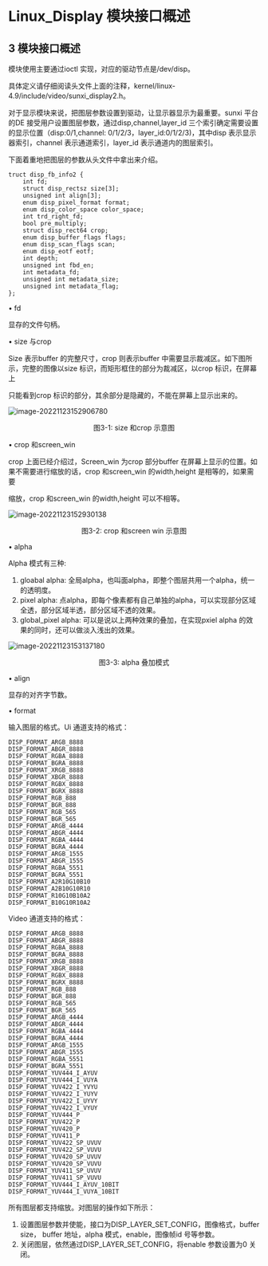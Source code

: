 # Linux_Display  模块接口概述
## 3 模块接口概述

模块使用主要通过ioctl 实现，对应的驱动节点是/dev/disp。

具体定义请仔细阅读头文件上面的注释，kernel/linux-4.9/include/video/sunxi_display2.h。

对于显示模块来说，把图层参数设置到驱动，让显示器显示为最重要。sunxi 平台的DE 接受用户设置图层参数，通过disp,channel,layer_id 三个索引确定需要设置的显示位置（disp:0/1,channel: 0/1/2/3，layer_id:0/1/2/3)，其中disp 表示显示器索引，channel 表示通道索引，layer_id 表示通道内的图层索引。

下面着重地把图层的参数从头文件中拿出来介绍。

```
truct disp_fb_info2 {
    int fd;
    struct disp_rectsz size[3];
    unsigned int align[3];
    enum disp_pixel_format format;
    enum disp_color_space color_space;
    int trd_right_fd;
    bool pre_multiply;
    struct disp_rect64 crop;
    enum disp_buffer_flags flags;
    enum disp_scan_flags scan;
    enum disp_eotf eotf;
    int depth;
    unsigned int fbd_en;
    int metadata_fd;
    unsigned int metadata_size;
    unsigned int metadata_flag;
};
```

• fd

显存的文件句柄。

• size 与crop

Size 表示buffer 的完整尺寸，crop 则表示buffer 中需要显示裁减区。如下图所示，完整的图像以size 标识，而矩形框住的部分为裁减区，以crop 标识，在屏幕上

只能看到crop 标识的部分，其余部分是隐藏的，不能在屏幕上显示出来的。

![image-20221123152906780](${media}/image-20221123152906780.png)

<center>图3-1: size 和crop 示意图</center>

• crop 和screen_win

crop 上面已经介绍过，Screen_win 为crop 部分buffer 在屏幕上显示的位置。如果不需要进行缩放的话，crop 和screen_win 的width,height 是相等的，如果需要

缩放，crop 和screen_win 的width,height 可以不相等。

![image-20221123152930138](${media}/image-20221123152930138.png)

<center>图3-2: crop 和screen win 示意图</center>

• alpha

Alpha 模式有三种:

1. gloabal alpha: 全局alpha，也叫面alpha，即整个图层共用一个alpha，统一的透明度。
2. pixel alpha: 点alpha，即每个像素都有自己单独的alpha，可以实现部分区域全透，部分区域半透，部分区域不透的效果。
3. global_pixel alpha: 可以是说以上两种效果的叠加，在实现pxiel alpha 的效果的同时，还可以做淡入浅出的效果。

![image-20221123153137180](${media}/image-20221123153137180.png)

<center>图3-3: alpha 叠加模式</center>

• align

显存的对齐字节数。

• format

输入图层的格式。Ui 通道支持的格式：

```
DISP_FORMAT_ARGB_8888
DISP_FORMAT_ABGR_8888
DISP_FORMAT_RGBA_8888
DISP_FORMAT_BGRA_8888
DISP_FORMAT_XRGB_8888
DISP_FORMAT_XBGR_8888
DISP_FORMAT_RGBX_8888
DISP_FORMAT_BGRX_8888
DISP_FORMAT_RGB_888
DISP_FORMAT_BGR_888
DISP_FORMAT_RGB_565
DISP_FORMAT_BGR_565
DISP_FORMAT_ARGB_4444
DISP_FORMAT_ABGR_4444
DISP_FORMAT_RGBA_4444
DISP_FORMAT_BGRA_4444
DISP_FORMAT_ARGB_1555
DISP_FORMAT_ABGR_1555
DISP_FORMAT_RGBA_5551
DISP_FORMAT_BGRA_5551
DISP_FORMAT_A2R10G10B10
DISP_FORMAT_A2B10G10R10
DISP_FORMAT_R10G10B10A2
DISP_FORMAT_B10G10R10A2
```

Video 通道支持的格式：

```
DISP_FORMAT_ARGB_8888
DISP_FORMAT_ABGR_8888
DISP_FORMAT_RGBA_8888
DISP_FORMAT_BGRA_8888
DISP_FORMAT_XRGB_8888
DISP_FORMAT_XBGR_8888
DISP_FORMAT_RGBX_8888
DISP_FORMAT_BGRX_8888
DISP_FORMAT_RGB_888
DISP_FORMAT_BGR_888
DISP_FORMAT_RGB_565
DISP_FORMAT_BGR_565
DISP_FORMAT_ARGB_4444
DISP_FORMAT_ABGR_4444
DISP_FORMAT_RGBA_4444
DISP_FORMAT_BGRA_4444
DISP_FORMAT_ARGB_1555
DISP_FORMAT_ABGR_1555
DISP_FORMAT_RGBA_5551
DISP_FORMAT_BGRA_5551
DISP_FORMAT_YUV444_I_AYUV
DISP_FORMAT_YUV444_I_VUYA
DISP_FORMAT_YUV422_I_YVYU
DISP_FORMAT_YUV422_I_YUYV
DISP_FORMAT_YUV422_I_UYVY
DISP_FORMAT_YUV422_I_VYUY
DISP_FORMAT_YUV444_P
DISP_FORMAT_YUV422_P
DISP_FORMAT_YUV420_P
DISP_FORMAT_YUV411_P
DISP_FORMAT_YUV422_SP_UVUV
DISP_FORMAT_YUV422_SP_VUVU
DISP_FORMAT_YUV420_SP_UVUV
DISP_FORMAT_YUV420_SP_VUVU
DISP_FORMAT_YUV411_SP_UVUV
DISP_FORMAT_YUV411_SP_VUVU
DISP_FORMAT_YUV444_I_AYUV_10BIT
DISP_FORMAT_YUV444_I_VUYA_10BIT
```

所有图层都支持缩放。对图层的操作如下所示：
1. 设置图层参数并使能，接口为DISP_LAYER_SET_CONFIG，图像格式，buffer size，
buffer 地址，alpha 模式，enable，图像帧id 号等参数。
2. 关闭图层，依然通过DISP_LAYER_SET_CONFIG，将enable 参数设置为0 关闭。
